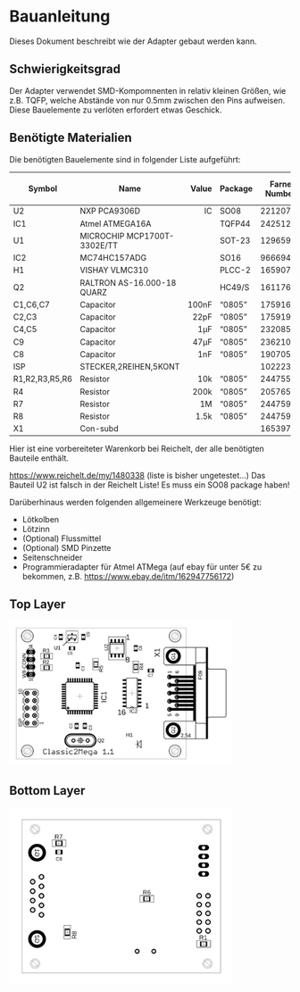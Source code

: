 # Bauanleitung

Dieses Dokument beschreibt wie der Adapter gebaut werden kann.

## Schwierigkeitsgrad

Der Adapter verwendet SMD-Kompomnenten in relativ kleinen Größen, wie z.B. TQFP, welche Abstände von nur 0.5mm zwischen den Pins aufweisen. Diese Bauelemente zu verlöten erfordert etwas Geschick.

## Benötigte Materialien

Die benötigten Bauelemente sind in folgender Liste aufgeführt:


| Symbol | Name | Value | Package | Farnell Number | Unit Price (EUR) | Count |
|--------|------|------:|---------|---------------:|-----------------:|-------|
| U2 |NXP PCA9306D|  IC	|	SO08|	2212070|	0.598|	1|
| IC1 |Atmel ATMEGA16A|	|	TQFP44|	2425121|	4.43|	1|
| U1 |MICROCHIP MCP1700T-3302E/TT|	|	SOT-23|	1296592|	0.386|	1|
| IC2 |MC74HC157ADG|	|	SO16|	9666940|	0.4|	1|
| H1 |VISHAY VLMC310|	|	PLCC-2|	1659076|	0.105|	1|
| Q2 |RALTRON AS-16.000-18 QUARZ |	|	HC49/S|	1611761|	0.249|	1|
| C1,C6,C7 |Capacitor|	100nF|	“0805”|	1759166|	0.013|	3|
| C2,C3 |Capacitor|	22pF|	“0805”|	1759195|	0.021|	2|
| C4,C5 |Capacitor|	1µF|	“0805”|	2320853|	0.0294|	2|
| C9 |Capacitor|	47µF|	“0805”|	2362109|	0.36|	1|
| C8 |Capacitor|	1nF|	“0805”|	1907054|	0.0144|	1|
| ISP |STECKER,2REIHEN,5KONT| |			|1022235|	0.271|	1|
| R1,R2,R3,R5,R6 |Resistor|	10k|	“0805”|	2447553|	0.0025|	5|
| R4 |Resistor|	200k|	“0805”|	2057656|	0.019|	1|
| R7 |Resistor|	1M|	“0805”|	2447596|	0.0029|	1|
| R8 |Resistor|	1.5k|	“0805”|	2447592|	0.0025|	1|
| X1 |Con-subd|	|		|1653978|	0.93|	1|

Hier ist eine vorbereiteter Warenkorb bei Reichelt, der alle benötigten Bauteile enthält.

https://www.reichelt.de/my/1480338 (liste is bisher ungetestet...)
Das Bauteil U2 ist falsch in der Reichelt Liste! Es muss ein SO08 package haben!


Darüberhinaus werden folgenden allgemeinere Werkzeuge benötigt:

 * Lötkolben
 * Lötzinn
 * (Optional) Flussmittel
 * (Optional) SMD Pinzette
 * Seitenschneider
 * Programmieradapter für Atmel ATMega (auf ebay für unter 5€ zu bekommen, z.B. https://www.ebay.de/itm/162947756172)


## Top Layer
<a href="images/top_layer.png"><img src="images/top_layer.png" width="400"></a>

## Bottom Layer
<a href="images/bottom_layer.png"><img src="images/bottom_layer.png" width="400"></a>


